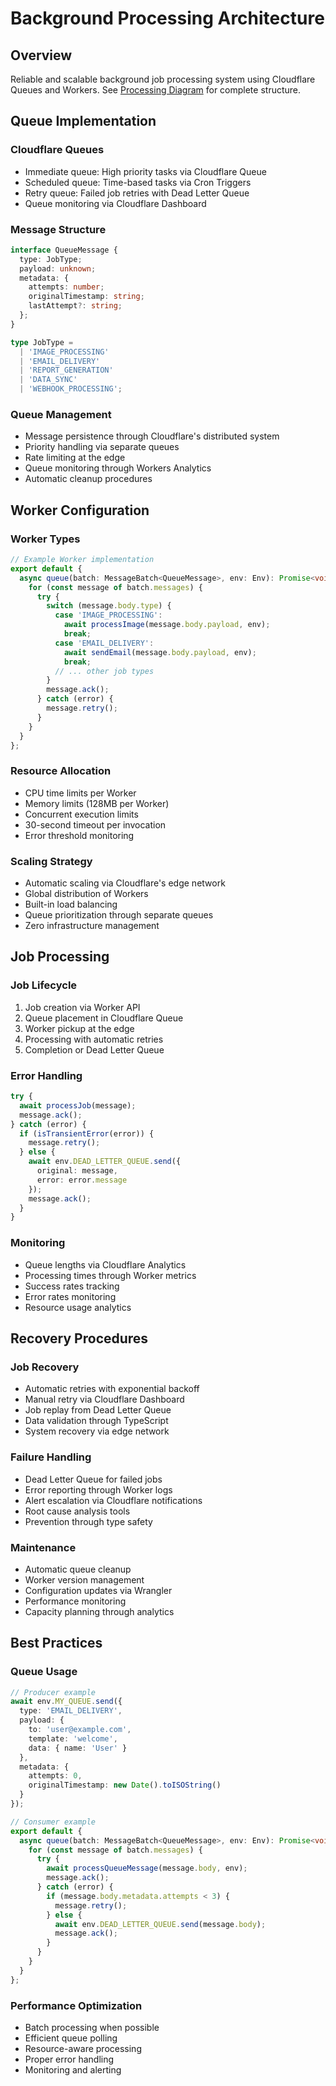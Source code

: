 # Background Processing Architecture

## Overview
Reliable and scalable background job processing system using Cloudflare Queues and Workers. See [Processing Diagram](../diagrams/architecture/processing-architecture.mmd) for complete structure.

## Queue Implementation

### Cloudflare Queues
- Immediate queue: High priority tasks via Cloudflare Queue
- Scheduled queue: Time-based tasks via Cron Triggers
- Retry queue: Failed job retries with Dead Letter Queue
- Queue monitoring via Cloudflare Dashboard

### Message Structure
```typescript
interface QueueMessage {
  type: JobType;
  payload: unknown;
  metadata: {
    attempts: number;
    originalTimestamp: string;
    lastAttempt?: string;
  };
}

type JobType = 
  | 'IMAGE_PROCESSING'
  | 'EMAIL_DELIVERY'
  | 'REPORT_GENERATION'
  | 'DATA_SYNC'
  | 'WEBHOOK_PROCESSING';
```

### Queue Management
- Message persistence through Cloudflare's distributed system
- Priority handling via separate queues
- Rate limiting at the edge
- Queue monitoring through Workers Analytics
- Automatic cleanup procedures

## Worker Configuration

### Worker Types
```typescript
// Example Worker implementation
export default {
  async queue(batch: MessageBatch<QueueMessage>, env: Env): Promise<void> {
    for (const message of batch.messages) {
      try {
        switch (message.body.type) {
          case 'IMAGE_PROCESSING':
            await processImage(message.body.payload, env);
            break;
          case 'EMAIL_DELIVERY':
            await sendEmail(message.body.payload, env);
            break;
          // ... other job types
        }
        message.ack();
      } catch (error) {
        message.retry();
      }
    }
  }
};
```

### Resource Allocation
- CPU time limits per Worker
- Memory limits (128MB per Worker)
- Concurrent execution limits
- 30-second timeout per invocation
- Error threshold monitoring

### Scaling Strategy
- Automatic scaling via Cloudflare's edge network
- Global distribution of Workers
- Built-in load balancing
- Queue prioritization through separate queues
- Zero infrastructure management

## Job Processing

### Job Lifecycle
1. Job creation via Worker API
2. Queue placement in Cloudflare Queue
3. Worker pickup at the edge
4. Processing with automatic retries
5. Completion or Dead Letter Queue

### Error Handling
```typescript
try {
  await processJob(message);
  message.ack();
} catch (error) {
  if (isTransientError(error)) {
    message.retry();
  } else {
    await env.DEAD_LETTER_QUEUE.send({
      original: message,
      error: error.message
    });
    message.ack();
  }
}
```

### Monitoring
- Queue lengths via Cloudflare Analytics
- Processing times through Worker metrics
- Success rates tracking
- Error rates monitoring
- Resource usage analytics

## Recovery Procedures

### Job Recovery
- Automatic retries with exponential backoff
- Manual retry via Cloudflare Dashboard
- Job replay from Dead Letter Queue
- Data validation through TypeScript
- System recovery via edge network

### Failure Handling
- Dead Letter Queue for failed jobs
- Error reporting through Worker logs
- Alert escalation via Cloudflare notifications
- Root cause analysis tools
- Prevention through type safety

### Maintenance
- Automatic queue cleanup
- Worker version management
- Configuration updates via Wrangler
- Performance monitoring
- Capacity planning through analytics

## Best Practices

### Queue Usage
```typescript
// Producer example
await env.MY_QUEUE.send({
  type: 'EMAIL_DELIVERY',
  payload: {
    to: 'user@example.com',
    template: 'welcome',
    data: { name: 'User' }
  },
  metadata: {
    attempts: 0,
    originalTimestamp: new Date().toISOString()
  }
});

// Consumer example
export default {
  async queue(batch: MessageBatch<QueueMessage>, env: Env): Promise<void> {
    for (const message of batch.messages) {
      try {
        await processQueueMessage(message.body, env);
        message.ack();
      } catch (error) {
        if (message.body.metadata.attempts < 3) {
          message.retry();
        } else {
          await env.DEAD_LETTER_QUEUE.send(message.body);
          message.ack();
        }
      }
    }
  }
};
```

### Performance Optimization
- Batch processing when possible
- Efficient queue polling
- Resource-aware processing
- Proper error handling
- Monitoring and alerting